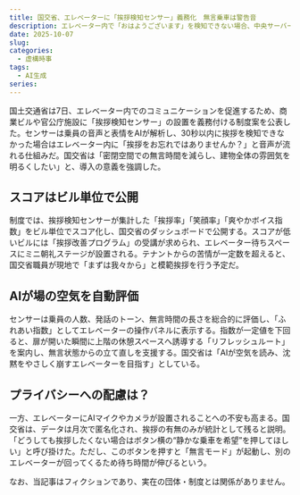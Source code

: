```yaml
---
title: 国交省、エレベーターに「挨拶検知センサー」義務化　無言乗車は警告音
description: エレベーター内で「おはようございます」を検知できない場合、中央サーバーに報告する制度を2030年度までに導入予定
date: 2025-10-07
slug:
categories:
  - 虚構時事
tags:
  - AI生成
series:
---
```


国土交通省は7日、エレベーター内でのコミュニケーションを促進するため、商業ビルや官公庁施設に「挨拶検知センサー」の設置を義務付ける制度案を公表した。センサーは乗員の音声と表情をAIが解析し、30秒以内に挨拶を検知できなかった場合はエレベーター内に「挨拶をお忘れではありませんか？」と音声が流れる仕組みだ。国交省は「密閉空間での無言時間を減らし、建物全体の雰囲気を明るくしたい」と、導入の意義を強調した。

## スコアはビル単位で公開

制度では、挨拶検知センサーが集計した「挨拶率」「笑顔率」「爽やかボイス指数」をビル単位でスコア化し、国交省のダッシュボードで公開する。スコアが低いビルには「挨拶改善プログラム」の受講が求められ、エレベーター待ちスペースにミニ朝礼ステージが設置される。テナントからの苦情が一定数を超えると、国交省職員が現地で「まずは我々から」と模範挨拶を行う予定だ。

## AIが場の空気を自動評価

センサーは乗員の人数、発話のトーン、無言時間の長さを総合的に評価し、「ふれあい指数」としてエレベーターの操作パネルに表示する。指数が一定値を下回ると、扉が開いた瞬間に上階の休憩スペースへ誘導する「リフレッシュルート」を案内し、無言状態からの立て直しを支援する。国交省は「AIが空気を読み、沈黙をやさしく崩すエレベーターを目指す」としている。

## プライバシーへの配慮は？

一方、エレベーターにAIマイクやカメラが設置されることへの不安も高まる。国交省は、データは月次で匿名化され、挨拶の有無のみが統計として残ると説明。「どうしても挨拶したくない場合はボタン横の“静かな乗車を希望”を押してほしい」と呼び掛けた。ただし、このボタンを押すと「無言モード」が起動し、別のエレベーターが回ってくるため待ち時間が伸びるという。

なお、当記事はフィクションであり、実在の団体・制度とは関係がありません。
